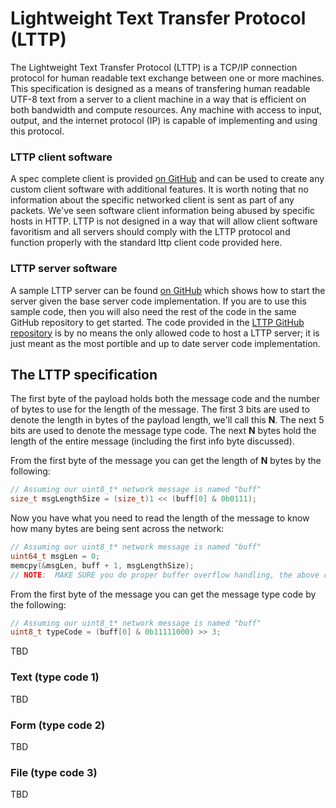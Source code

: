# Lightweight Text Transfer Protocol (LTTP)
The Lightweight Text Transfer Protocol (LTTP) is a TCP/IP connection protocol for human readable text exchange between one or more machines. This specification is designed as a means of transfering human readable UTF-8 text from a server to a client machine in a way that is efficient on both bandwidth and compute resources. Any machine with access to input, output, and the internet protocol (IP) is capable of implementing and using this protocol.

### LTTP client software
A spec complete client is provided [on GitHub](https://github.com/BrentFarris/lttp/tree/master/src/client) and can be used to create any custom client software with additional features. It is worth noting that no information about the specific networked client is sent as part of any packets. We've seen software client information being abused by specific hosts in HTTP. LTTP is not designed in a way that will allow client software favoritism and all servers should comply with the LTTP protocol and function properly with the standard lttp client code provided here.

### LTTP server software
A sample LTTP server can be found [on GitHub](https://github.com/BrentFarris/lttp/tree/master/src/server) which shows how to start the server given the base server code implementation. If you are to use this sample code, then you will also need the rest of the code in the same GitHub repository to get started. The code provided in the [LTTP GitHub repository](https://github.com/BrentFarris/lttp) is by no means the only allowed code to host a LTTP server; it is just meant as the most portible and up to date server code implementation.

## The LTTP specification
The first byte of the payload holds both the message code and the number of bytes to use for the length of the message. The first 3 bits are used to denote the length in bytes of the payload length, we'll call this **N**. The next 5 bits are used to denote the message type code. The next **N** bytes hold the length of the entire message (including the first info byte discussed).

From the first byte of the message you can get the length of **N** bytes by the following:
```c
// Assuming our uint8_t* network message is named "buff"
size_t msgLengthSize = (size_t)1 << (buff[0] & 0b0111);
```

Now you have what you need to read the length of the message to know how many bytes are being sent across the network:
```c
// Assuming our uint8_t* network message is named "buff"
uint64_t msgLen = 0;
memcpy(&msgLen, buff + 1, msgLengthSize);
// NOTE:  MAKE SURE you do proper buffer overflow handling, the above code is meant for simplicity to aid understanding
```

From the first byte of the message you can get the message type code by the following:
```c
// Assuming our uint8_t* network message is named "buff"
uint8_t typeCode = (buff[0] & 0b11111000) >> 3;
```

TBD

### Text (type code 1)
TBD

### Form (type code 2)
TBD

### File (type code 3)
TBD
